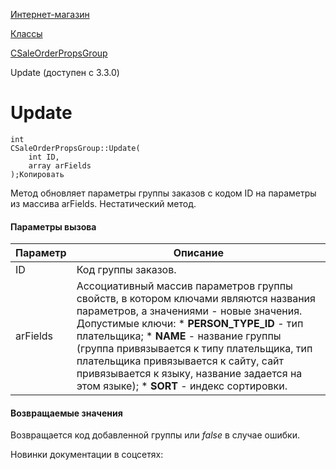 [Интернет-магазин](/api_help/sale/index.php)

[Классы](/api_help/sale/classes/index.php)

[CSaleOrderPropsGroup](/api_help/sale/classes/csaleorderpropsgroup/index.php)

Update (доступен с 3.3.0)

Update
======

```
int
CSaleOrderPropsGroup::Update(
	int ID,
	array arFields
);Копировать
```

Метод обновляет параметры группы заказов с кодом ID на параметры из массива arFields. Нестатический метод.

#### Параметры вызова

| Параметр | Описание |
| --- | --- |
| ID | Код группы заказов. |
| arFields | Ассоциативный массив параметров группы свойств, в котором ключами являются названия параметров, а значениями - новые значения.   Допустимые ключи:  * **PERSON\_TYPE\_ID** - тип плательщика; * **NAME** - название группы (группа привязывается к типу плательщика, тип плательщика привязывается к сайту, сайт привязывается к языку, название задается на этом языке); * **SORT** - индекс сортировки. |

#### Возвращаемые значения

Возвращается код добавленной группы или *false* в случае ошибки.

Новинки документации в соцсетях: